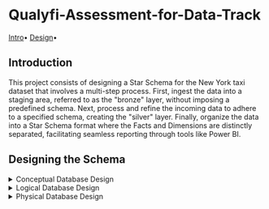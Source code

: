 # Qualyfi-Assessment-for-Data-Track

[Intro](#introduction)•
[Design](#designing-the-schema)•

## Introduction
This project consists of designing a Star Schema for the New York taxi dataset that involves a multi-step process. First, ingest the data into a staging area, referred to as the "bronze" layer, without imposing a predefined schema. Next, process and refine the incoming data to adhere to a specified schema, creating the "silver" layer. Finally, organize the data into a Star Schema format where the Facts and Dimensions are distinctly separated, facilitating seamless reporting through tools like Power BI.

## Designing the Schema

   <details>
   <summary>Conceptual Database Design</summary>

   ><p align="center">
   ><img src="./Designs/Conceptual database design.png"
   >  alt="Image of Conceptual Database Design"
   >  width="960" height="540">
   ></p>
   >
   Designs/Conceptual database design.png
   </details>
   
   <details>
   <summary>Logical Database Design</summary>

   ><p align="center">
   ><img src="./Designs/Logical data model.png"
   >  alt="Image of Logical Database Design"
   >  width="960" height="540"
   ></p>
   >
   
   </details>
  
   <details>
   <summary>Physical Database Design</summary>

   ><p align="center">
   ><img src="./Designs/Physical data model.png"
   >  alt="Image of Physical Database Design"
   >  width="960" height="540"
   ></p>
   >
   
   </details>